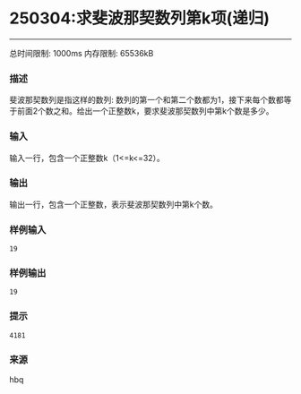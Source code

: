 # 250304:求斐波那契数列第k项(递归)
------

总时间限制: 1000ms 内存限制: 65536kB

### 描述

斐波那契数列是指这样的数列: 数列的第一个和第二个数都为1，接下来每个数都等于前面2个数之和。给出一个正整数k，要求斐波那契数列中第k个数是多少。

### 输入

输入一行，包含一个正整数k（1<=k<=32）。

### 输出

输出一行，包含一个正整数，表示斐波那契数列中第k个数。

### 样例输入

    19

### 样例输出

    19

### 提示

    4181
    
### 来源

hbq
